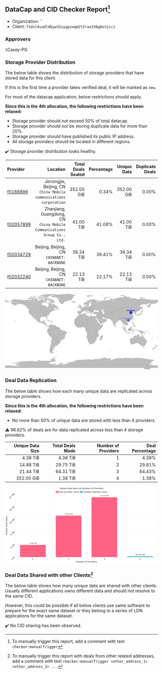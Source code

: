 ## DataCap and CID Checker Report[^1]
 - Organization: ``
 - Client: `f1dsl4vadldbyw32syqpzoqm2t2rax336g6o3jcci`
### Approvers
`1`Casey-PG

### Storage Provider Distribution
The below table shows the distribution of storage providers that have stored data for this client.

If this is the first time a provider takes verified deal, it will be marked as `new`.

For most of the datacap application, below restrictions should apply.

**Since this is the 4th allocation, the following restrictions have been relaxed:**
 - Storage provider should not exceed 50% of total datacap.
 - Storage provider should not be storing duplicate data for more than 20%.
 - Storage provider should have published its public IP address.
 - All storage providers should be located in different regions.

✔️ Storage provider distribution looks healthy.

| Provider                                              |                                                                   Location | Total Deals Sealed | Percentage | Unique Data | Duplicate Deals |
| :---------------------------------------------------- | -------------------------------------------------------------------------: | -----------------: | ---------: | ----------: | --------------: |
| [f0166896](https://filfox.info/en/address/f0166896)   |      Jinrongjie, Beijing, CN<br/>`China Mobile communications corporation` |         352.00 GiB |      0.34% |  352.00 GiB |           0.00% |
| [f02057899](https://filfox.info/en/address/f02057899) | Zhanjiang, Guangdong, CN<br/>`China Mobile Communications Group Co., Ltd.` |          41.00 TiB |     41.08% |   41.00 TiB |           0.00% |
| [f02034729](https://filfox.info/en/address/f02034729) |                               Beijing, Beijing, CN<br/>`CHINANET-BACKBONE` |          36.34 TiB |     36.41% |   36.34 TiB |           0.00% |
| [f02032240](https://filfox.info/en/address/f02032240) |                               Beijing, Beijing, CN<br/>`CHINANET-BACKBONE` |          22.13 TiB |     22.17% |   22.13 TiB |           0.00% |

<img src="https://raw.githubusercontent.com/data-preservation-programs/filplus-checker-assets/main/filecoin-project/filecoin-plus-large-datasets/issues/1891/1681340634404.png"/>

### Deal Data Replication
The below table shows how each many unique data are replicated across storage providers.


**Since this is the 4th allocation, the following restrictions have been relaxed:**
- No more than 50% of unique data are stored with less than 4 providers.

⚠️ 98.62% of deals are for data replicated across less than 4 storage providers.

| Unique Data Size | Total Deals Made | Number of Providers | Deal Percentage |
| ---------------: | ---------------: | ------------------: | --------------: |
|         4.38 TiB |         4.38 TiB |                   1 |           4.38% |
|        14.88 TiB |        29.75 TiB |                   2 |          29.81% |
|        21.44 TiB |        64.31 TiB |                   3 |          64.43% |
|       352.00 GiB |         1.38 TiB |                   4 |           1.38% |

<img src="https://raw.githubusercontent.com/data-preservation-programs/filplus-checker-assets/main/filecoin-project/filecoin-plus-large-datasets/issues/1891/1681340635596.png"/>

### Deal Data Shared with other Clients[^3]
The below table shows how many unique data are shared with other clients.
Usually different applications owns different data and should not resolve to the same CID.

However, this could be possible if all below clients use same software to prepare for the exact same dataset or they belong to a series of LDN applications for the same dataset.

✔️ No CID sharing has been observed.

[^1]: To manually trigger this report, add a comment with text `checker:manualTrigger`

[^2]: Deals from those addresses are combined into this report as they are specified with `checker:manualTrigger`

[^3]: To manually trigger this report with deals from other related addresses, add a comment with text `checker:manualTrigger <other_address_1> <other_address_2> ...`
